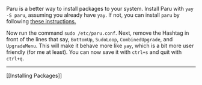 Paru is a better way to install packages to your system. Install Paru with `yay -S paru`, assuming you already have `yay`. If not, you can install `paru` by following [these instructions.](https://github.com/Morganamilo/paru?tab=readme-ov-file#installation) 

Now run the command `sudo /etc/paru.conf`.
Next, remove the Hashtag in front of the lines that say, `BottomUp`, `SudoLoop`, `CombinedUpgrade`, and `UpgradeMenu`. This will make it behave more like `yay`, which is a bit more user friendly (for me at least). 
You can now save it with `ctrl+s` and quit with `ctrl+q`. 

---
[[Installing Packages]]
